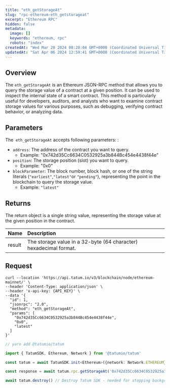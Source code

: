 ```yaml
---
title: "eth_getStorageAt"
slug: "rpc-ethereum-eth_getstorageat"
excerpt: "Ethereum RPC"
hidden: false
metadata: 
  image: []
  keywords: "ethereum, rpc"
  robots: "index"
createdAt: "Wed Mar 20 2024 08:28:04 GMT+0000 (Coordinated Universal Time)"
updatedAt: "Sat Apr 06 2024 12:59:41 GMT+0000 (Coordinated Universal Time)"
---
```

## Overview

The `eth_getStorageAt` is an Ethereum JSON-RPC method that allows you to query the storage value of a contract at a given position. It can be used to inspect the internal state of a smart contract. This method is particularly useful for developers, auditors, and analysts who want to examine contract storage values for various purposes, such as debugging, verifying contract behavior, or analyzing data.

## Parameters

The` eth_getStorageAt` accepts following parameters: :

- `address`: The address of the contract you want to query.
  - Example: "0x742d35Cc6634C0532925a3b844Bc454e4438f44e"
- `position`: The storage position (slot) you want to query.
  - Example: "0x0"
- `blockParameter`: The block number, block hash, or one of the string literals (`"earliest"`,`"latest"`or `"pending"`), representing the point in the blockchain to query the storage value.
  - Example: `"latest"`

## Returns

The return object is a single string value, representing the storage value at the given position in the contract.

| Name   | Description                                                       |
| :----- | :---------------------------------------------------------------- |
| result | The storage value in a 32-byte (64 character) hexadecimal format. |

## Request

```curl cURL
curl --location 'https://api.tatum.io/v3/blockchain/node/ethereum-mainnet/' \
--header 'Content-Type: application/json' \
--header 'x-api-key: {API_KEY}' \
--data '{
  "id": 1,
  "jsonrpc": "2.0",
  "method": "eth_getStorageAt",
  "params": [
    "0x742d35Cc6634C0532925a3b844Bc454e4438f44e",
    "0x0",
    "latest"
  ]
}'
```
```typescript JS SDK
// yarn add @tatumio/tatum

import { TatumSDK, Ethereum, Network } from '@tatumio/tatum'

const tatum = await TatumSDK.init<Ethereum>({network: Network.ETHEREUM})

const response = await tatum.rpc.getStorageAt('0x742d35Cc6634C0532925a3b844Bc454e4438f44e', '0x0')

await tatum.destroy() // Destroy Tatum SDK - needed for stopping background jobs
```
